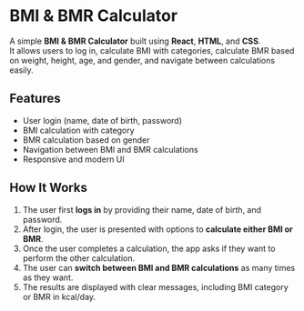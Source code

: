 # BMI & BMR Calculator

A simple **BMI & BMR Calculator** built using **React**, **HTML**, and **CSS**.  
It allows users to log in, calculate BMI with categories, calculate BMR based on weight, height, age, and gender, and navigate between calculations easily.

## Features
- User login (name, date of birth, password)
- BMI calculation with category
- BMR calculation based on gender
- Navigation between BMI and BMR calculations
- Responsive and modern UI

## How It Works
1. The user first **logs in** by providing their name, date of birth, and password.
2. After login, the user is presented with options to **calculate either BMI or BMR**.
3. Once the user completes a calculation, the app asks if they want to perform the other calculation.
4. The user can **switch between BMI and BMR calculations** as many times as they want.
5. The results are displayed with clear messages, including BMI category or BMR in kcal/day.





